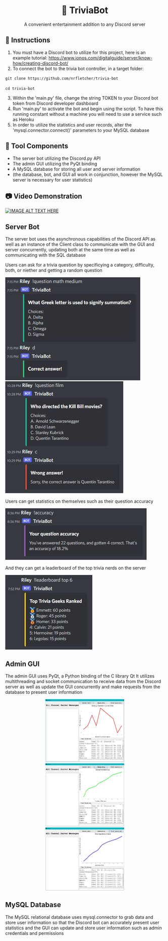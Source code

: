 <div align="center">
<a name="readme-top"></a>

# 🤖 TriviaBot
A convenient entertainment addition to any Discord server
</div>

## 📜 Instructions
1. You must have a Discord bot to utilize for this project, here is an example tutorial: 
  https://www.ionos.com/digitalguide/server/know-how/creating-discord-bot/
3. To connect the bot to the trivia bot controller, in a target folder:
```
git clone https://github.com/nrfletcher/trivia-bot

cd trivia-bot
```
3. Within the 'main.py' file, change the string TOKEN to your Discord bot token from Discord developer dashboard
4. Run 'main.py' to activate the bot and begin using the script. To have this running constant without a machine you will need to use a service such as Heroku
5. In order to utilize the statistics and user records, alter the 'mysql.connector.connect()' parameters to your MySQL database

## 🔨 Tool Components
* The server bot utilizing the Discord.py API
* The admin GUI utilizing the PyQt binding
* A MySQL database for storing all user and server information
* (the database, bot, and GUI all work in conjunction, however the MySQL server is necessary for user statistics)

## 📷 Video Demonstration
[![IMAGE ALT TEXT HERE](https://img.youtube.com/vi/erW7A1jGKLw/0.jpg)](https://www.youtube.com/watch?v=erW7A1jGKLw)

## Server Bot
The server bot uses the asynchronous capabilities of the Discord API as well as an instance of the Client
class to communicate with the GUI and server concurrently, updating both at the same time as well as 
communicating with the SQL database

Users can ask for a trivia question by specificying a category, difficulty, both, or niether and getting a random question


<img src="https://github.com/nrfletcher/trivia-bot/blob/main/docs/questionright.JPG"/>
</br>
<img src="https://github.com/nrfletcher/trivia-bot/blob/main/docs/questionwrong.JPG"/>


Users can get statistics on themselves such as their question accuracy

<p>
  <img src="https://github.com/nrfletcher/trivia-bot/blob/main/docs/pyaccuracy.JPG"/>
</p>

And they can get a leaderboard of the top trivia nerds on the server

<p>
  <img src="https://github.com/nrfletcher/trivia-bot/blob/main/docs/pyleaderboard.JPG"/>
</p>

## Admin GUI
The admin GUI uses PyQt, a Python binding of the C library Qt
It utilizes multithreading and socket communication to receive data from the Discord server
as well as update the GUI concurrently and make requests from the database to present user information
<div align="center">

<img src="https://github.com/nrfletcher/trivia-bot/blob/main/graph1.JPG" width=250 height=200/>
</br>
<img src="https://github.com/nrfletcher/trivia-bot/blob/main/graph2.JPG" width=250 height=200/>
</br>
<img src="https://github.com/nrfletcher/trivia-bot/blob/main/graph3.JPG" width=250 height=200/>
</div>

## MySQL Database
The MySQL relational database uses mysql.connector to grab data and store user information so that the
Discord bot can accurately present user statistics and the GUI can update and store user information
such as admin credentials and permissions

